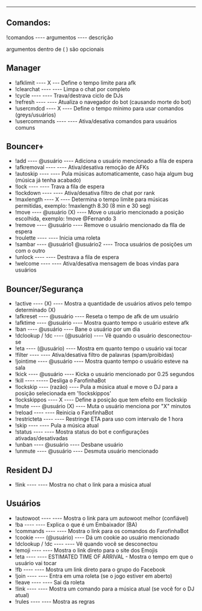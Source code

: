 ---------
Comandos:
---------

!comandos ---- argumentos ---- descrição

argumentos dentro de ( ) são opcionais


Manager
-------

- !afklimit ---- X --- Define o tempo limite para afk
- !clearchat ---- ---- Limpa o chat por completo
- !cycle ---- ---- Trava/destrava ciclo de DJs
- !refresh ---- ---- Atualiza o navegador do bot (causando morte do bot)
- !usercmdcd ---- X ---- Define o tempo mínimo para usar comandos (greys/usuários)
- !usercommands ---- ---- Ativa/desativa comandos para usuários comuns

Bouncer+
--------

- !add ---- @usuário ---- Adiciona o usuário mencionado a fila de espera
- !afkremoval ---- ---- Ativa/desativa remoção de AFKs
- !autoskip ---- ---- Pula músicas automaticamente, caso haja algum bug (música já tenha acabado)
- !lock ---- ---- Trava a fila de espera
- !lockdown ---- ---- Ativa/desativa filtro de chat por rank
- !maxlength ---- X ---- Determina o tempo limite para músicas permitidas, exemplo: !maxlength 8.30 (8 min e 30 seg)
- !move ---- @usuário (X) ---- Move o usuário mencionado a posição escolhida, exemplo: !move @Fernando 3
- !remove ---- @usuário ---- Remove o usuário mencionado da flla de espera
- !roulette ---- ---- Inicia uma roleta
- !sambar ---- @usuário1 @usuário2 ---- Troca usuários de posições um com o outro
- !unlock ---- ---- Destrava a fila de espera
- !welcome ---- ---- Ativa/desativa mensagem de boas vindas para usuários

Bouncer/Segurança
-----------------

- !active ---- (X) ---- Mostra a quantidade de usuários ativos pelo tempo determinado (X)
- !afkreset ---- @usuário ---- Reseta o tempo de afk de um usuário
- !afktime ---- @usuário ---- Mostra quanto tempo o usuário esteve afk
- !ban ---- @usuário ---- Bane o usuário por um dia
- !dclookup / !dc ---- (@usuário) ---- Vê quando o usuário desconectou-se
- !eta ---- (@usuário) ---- Mostra em quanto tempo o usuário vai tocar
- !filter ---- ---- Ativa/desativa filtro de palavras (spam/proibidas)
- !jointime ---- @usuário ---- Mostra quanto tempo o usuário esteve na sala
- !kick ---- @usuário ---- Kicka o usuário mencionado por 0.25 segundos
- !kill ---- ----- Desliga o FarofinhaBot
- !lockskip ---- (razão) ---- Pula a música atual e move o DJ para a posição selecionada em '!lockskippos'
- !lockskippos ---- X ---- Define a posição que tem efeito em !lockskip
- !mute ---- @usuário (X) ---- Muta o usuário menciona por "X" minutos
- !reload ---- ---- Reinicia o FarofinhaBot
- !restricteta ---- ---- Restringe ETA para uso com intervalo de 1 hora
- !skip ---- ---- Pula a música atual
- !status ---- ---- Mostra status do bot e configurações ativadas/desativadas
- !unban ---- @usuário ---- Desbane usuário
- !unmute ---- @usuário ---- Desmuta usuário mencionado

Resident DJ
-----------

- !link ---- ---- Mostra no chat o link para a música atual



Usuários
--------

- !autowoot ---- ---- Mostra o link para um autowoot melhor (confiável)
- !ba ---- ---- Explica o que é um Embaixador (BA)
- !commands ---- ---- Mostra o link para os comandos do FarofinhaBot
- !cookie ---- (@usuário) ---- Dá um cookie ao usuário mencionado
- !dclookup / !dc ---- ---- Vê quando você se desconectou
- !emoji ---- ---- Mostra o link direto para o site dos Emojis
- !eta ---- ---- ESTIMATED TIME OF ARRIVAL - Mostra o tempo em que o usuário vai tocar
- !fb ---- ---- Mostra um link direto para o grupo do Facebook
- !join ---- ---- Entra em uma roleta (se o jogo estiver em aberto)
- !leave ---- ---- Sai da roleta
- !link ---- ---- Mostra um comando para a música atual (se você for o DJ atual)
- !rules ---- ---- Mostra as regras


